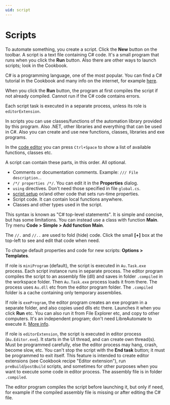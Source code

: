 ```yaml
---
uid: script
---
```


# Scripts

To automate something, you create a script. Click the **New** button on the toolbar. A script is a text file containing C# code. It's a small program that runs when you click the **Run** button. Also there are other ways to launch scripts; look in the Cookbook.

C# is a programming language, one of the most popular. You can find a C# tutorial in the Cookbook and many info on the internet, for example [here](https://learn.microsoft.com/en-us/dotnet/csharp/).

When you click the **Run** button, the program at first compiles the script if not already compiled. Cannot run if the C# code contains errors.

Each script task is executed in a separate process, unless its role is `editorExtension`.

In scripts you can use classes/functions of the automation library provided by this program. Also .NET, other libraries and everything that can be used in C#. Also you can create and use new functions, classes, libraries and exe programs.

In the [code editor](xref:code_editor) you can press `Ctrl+Space` to show a list of available functions, classes etc.

A script can contain these parts, in this order. All optional.
- Comments or documentation comments. Example: ```/// File description.```.
- ```/*/ properties /*/```. You can edit it in the **Properties** dialog.
- `using` directives. Don't need those specified in file `global.cs`.
- [script.setup]() or/and other code that sets run-time properties.
- Script code. It can contain local functions anywhere.
- Classes and other types used in the script.

This syntax is known as "C# top-level statements". It is simple and concise, but has some limitations. You can instead use a class with function **Main**. Try menu **Code > Simple > Add function Main**.

The ```//.``` and ```//..``` are used to fold (hide) code. Click the small **[+]** box at the top-left to see and edit that code when need. 

To change default properties and code for new scripts: **Options > Templates**.

If role is `miniProgram` (default), the script is executed in `Au.Task.exe` process. Each script instance runs in separate process. The editor program compiles the script to an assembly file (dll) and saves in folder `.compiled` in the workspace folder. Then `Au.Task.exe` process loads it from there. The process uses `Au.dll` etc from the editor program folder. The `.compiled` folder is a cache containing only temporary assemblies.

If role is `exeProgram`, the editor program creates an exe program in a separate folder, and also copies used dlls etc there. Launches it when you click **Run** etc. You can also run it from File Explorer etc, and copy to other computers. It's an independent program; don't need LibreAutomate to execute it. [More info](xref:publish).

If role is `editorExtension`, the script is executed in editor process (`Au.Editor.exe`). It starts in the UI thread, and can create own thread(s). Must be programmed carefully, else the editor process may hang, crash, become slow, etc. You can't stop the script with the **End task** button; it must be programmed to exit itself. This feature is intended to create editor extensions (see Cookbook recipe "Editor extension"), run `preBuild`/`postBuild` scripts, and sometimes for other purposes when you want to execute some code in editor process. The assembly file is in folder `.compiled`.

The editor program compiles the script before launching it, but only if need, for example if the compiled assembly file is missing or after editing the C# file.
